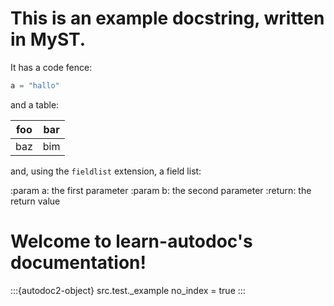 # This is an example docstring, written in MyST.

It has a code fence:

```python
a = "hallo"
```

and a table:

| foo | bar |
| --- | --- |
| baz | bim |

and, using the `fieldlist` extension, a field list:

:param a: the first parameter
:param b: the second parameter
:return: the return value


# Welcome to learn-autodoc's documentation!

<!-- ```{autodoc2-docstring} src.test._example
---
literal:
literal-linenos:
literal-lexer: markdown
---
```

```{autodoc2-docstring} src.test._example
---
---
``` -->

:::{autodoc2-object} src.test._example
    no_index = true
:::


<!-- # Index

```{toctree}
apidocs/index
``` -->